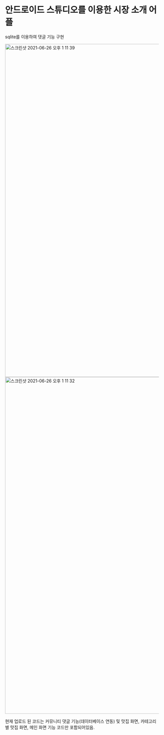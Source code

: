 # 안드로이드 스튜디오를 이용한 시장 소개 어플
sqlite를 이용하여 댓글 기능 구현


<img width="1089" alt="스크린샷 2021-06-26 오후 1 11 39" src="https://user-images.githubusercontent.com/72850354/123501464-161ba300-d680-11eb-8ba3-33a21f6c5542.png">
<img width="1101" alt="스크린샷 2021-06-26 오후 1 11 32" src="https://user-images.githubusercontent.com/72850354/123501467-19169380-d680-11eb-95ce-2d5dab2d4ef2.png">

현재 업로드 된 코드는 커뮤니티 댓글 기능(데이터베이스 연동) 및 맛집 화면, 카테고리 별 맛집 화면, 메인 화면 기능 코드만 포함되어있음.
